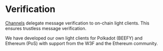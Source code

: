 # Verification

[Channels](broken-reference) delegate message verification to on-chain light clients. This ensures trustless message verification.

We have developed our own light clients for Polkadot (BEEFY) and Ethereum (PoS) with support from the W3F and the Ethereum community.
